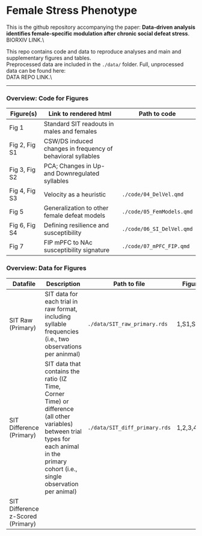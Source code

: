 # Female Stress Phenotype

This is the github repository accompanying the paper: **Data-driven analysis identifies female-specific modulation after chronic social defeat stress**.\
BIORXIV LINK.\

This repo contains code and data to reproduce analyses and main and supplementary figures and tables.\
Preprocessed data are included in the `./data/` folder. 
Full, unprocessed data can be found here:\
DATA REPO LINK.\

------------------------------------------------------------------------

### Overview: Code for Figures

| Figure(s)     | Link to rendered html                                       | Path to code              |
|------------------|----------------------------------|--------------------|
| Fig 1         | Standard SIT readouts in males and females                  |                           |
| Fig 2, Fig S1 | CSW/DS induced changes in frequency of behavioral syllables |                           |
| Fig 3, Fig S2 | PCA; Changes in Up- and Downregulated syllables             |                           |
| Fig 4, Fig S3 | Velocity as a heuristic                                     | `./code/04_DelVel.qmd`    |
| Fig 5         | Generalization to other female defeat models                | `./code/05_FemModels.qmd` |
| Fig 6, Fig S4 | Defining resilience and susceptibility                      | `./code/06_SI_DelVel.qmd` |
| Fig 7         | FIP mPFC to NAc susceptibility signature                    | `./code/07_mPFC_FIP.qmd`  |

### Overview: Data for Figures

| Datafile     | Description                                     | Path to file              | Figures | 
|--------------------------|----------------------------------|--------------------|------------------|
|SIT Raw (Primary) | SIT data for each trial in raw format, including syllable frequencies (i.e., two observations per aninmal) |`./data/SIT_raw_primary.rds`| 1,S1,S3 |
|SIT Difference (Primary) | SIT data that contains the ratio (IZ Time, Corner Time) or difference (all other variables) between trial types for each animal in the primary cohort (i.e., single observation per animal)|`./data/SIT_diff_primary.rds`| 1,2,3,4,5,6, |
|SIT Difference z-Scored (Primary) | 